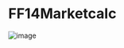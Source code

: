 # FF14Marketcalc

![image](https://user-images.githubusercontent.com/19362848/179385288-6272aa88-6bce-480c-90ff-a9fc4a55c6d9.png)
